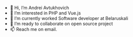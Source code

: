- 👋 Hi, I’m Andrei Avtukhovich
- 👀 I’m interested in PHP and Vue.js
- 🌱 I’m currently worked Software developer at Belaruskali
- 💞️ I’m ready to collaborate on open source project 
- 📫 Reach me on email.
